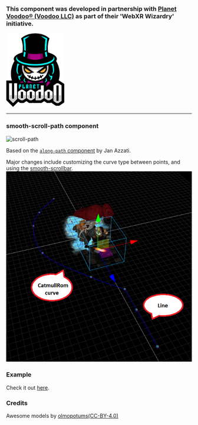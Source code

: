 ### This component was developed in partnership with [Planet Voodoo® (Voodoo LLC)](https://planetvoodoo.org/) as part of their 'WebXR Wizardry' initiative.
<a href="https://planetvoodoo.org/"> <img src="../../media/planet-voodoo.png" height="200" /></a>
<hr>

### smooth-scroll-path component
![scroll-path](assets/showoff.gif "scroll-path")

Based on the <a href="https://github.com/protyze/aframe-alongpath-component">`along-path` component</a> by Jan Azzati.

Major changes include customizing the curve type between points, and using the <a href="https://idiotwu.github.io/smooth-scrollbar/">smooth-scrollbar</a>.
![scroll-path](assets/showoff.png "scroll-path")

### Example

Check it out [here](https://gftruj.github.io/webzamples/PlanetVoodoo/scroll-path/smooth-scroll-path). 

### Credits
Awesome models by <a href="https://sketchfab.com/olmopotums">olmopotums</a><a href="http://creativecommons.org/licenses/by/4.0/">(CC-BY-4.0)</a><br>
